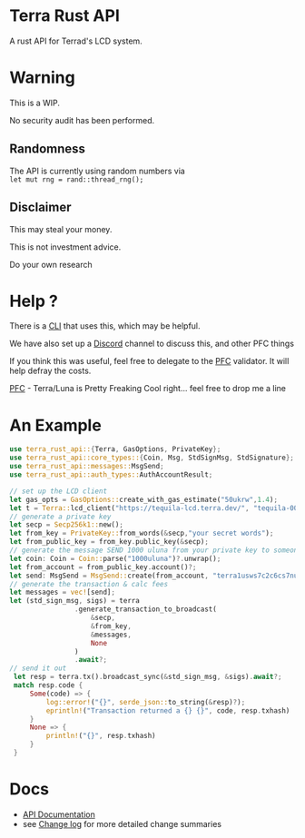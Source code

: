 # Terra Rust API
A rust API for Terrad's LCD system.

# Warning
This is a WIP.

No security audit has been performed.

## Randomness
The API is currently using random numbers via     
`
let mut rng = rand::thread_rng();
`
## Disclaimer

This may steal your money.

This is not investment advice.

Do your own research


# Help ?
There is a [CLI](https://github.com/pfc-validator/terra-rust) that uses this, which may be helpful.

We have also set up a [Discord](https://discord.gg/zKVWs4HhJD) channel to discuss this, and other PFC things

If you think this was useful, feel free to delegate to the [PFC](https://station.terra.money/validator/terravaloper12g4nkvsjjnl0t7fvq3hdcw7y8dc9fq69nyeu9q) validator. It will help defray the costs.

[PFC](https://twitter.com/PFC_Validator) - Terra/Luna is Pretty Freaking Cool right... feel free to drop me a line 

# An Example
```rust
use terra_rust_api::{Terra, GasOptions, PrivateKey};
use terra_rust_api::core_types::{Coin, Msg, StdSignMsg, StdSignature};
use terra_rust_api::messages::MsgSend;
use terra_rust_api::auth_types::AuthAccountResult;

// set up the LCD client
let gas_opts = GasOptions::create_with_gas_estimate("50ukrw",1.4);
let t = Terra::lcd_client("https://tequila-lcd.terra.dev/", "tequila-0004", &gas_opts).await?;
// generate a private key
let secp = Secp256k1::new();
let from_key = PrivateKey::from_words(&secp,"your secret words");
let from_public_key = from_key.public_key(&secp);
// generate the message SEND 1000 uluna from your private key to someone else
let coin: Coin = Coin::parse("1000uluna")?.unwrap();
let from_account = from_public_key.account()?;
let send: MsgSend = MsgSend::create(from_account, "terra1usws7c2c6cs7nuc8vma9qzaky5pkgvm2uag6rh", vec![coin]);
// generate the transaction & calc fees
let messages = vec![send];
let (std_sign_msg, sigs) = terra
                .generate_transaction_to_broadcast(
                    &secp,
                    &from_key,
                    &messages,
                    None
                )
                .await?;
// send it out
 let resp = terra.tx().broadcast_sync(&std_sign_msg, &sigs).await?;
 match resp.code {
     Some(code) => {
         log::error!("{}", serde_json::to_string(&resp)?);
         eprintln!("Transaction returned a {} {}", code, resp.txhash)
     }
     None => {
         println!("{}", resp.txhash)
     }
 }
```

# Docs 
* [API Documentation](https://docs.rs/terra-rust-api)
* see [Change log](./Changelog.md) for more detailed change summaries